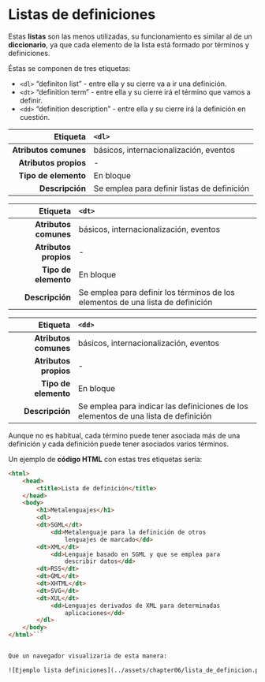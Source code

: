 # Listas de definiciones

Estas **listas** son las menos utilizadas, su funcionamiento es similar al de un **diccionario**, ya que cada elemento de la lista está formado por términos y definiciones.

Éstas se componen de tres etiquetas:

- `<dl>` “definiton list” - entre ella y su cierre va a ir una definición.
- `<dt>` “definition term” - entre ella y su cierre irá el término que vamos a definir.
- `<dd>` “definition description” - entre ella y su cierre irá la definición en cuestión.

| Etiqueta              | `<dl>`    |
| --------------------: | :------------- |
| **Atributos comunes** | básicos, internacionalización, eventos |
| **Atributos propios** | - |
| **Tipo de elemento**  | En bloque |
| **Descripción**       | Se emplea para definir listas de definición |

| Etiqueta              | `<dt>`    |
| --------------------: | :------------- |
| **Atributos comunes** | básicos, internacionalización, eventos |
| **Atributos propios** | - |
| **Tipo de elemento**  | En bloque |
| **Descripción**       | Se emplea para definir los términos de los elementos de una lista de definición |

| Etiqueta              | `<dd>`    |
| --------------------: | :------------- |
| **Atributos comunes** | básicos, internacionalización, eventos |
| **Atributos propios** | - |
| **Tipo de elemento**  | En bloque |
| **Descripción**       | Se emplea para indicar las definiciones de los elementos de una lista de definición |


Aunque no es habitual, cada término puede tener asociada más de una definición y cada definición puede tener asociados varios términos.

Un ejemplo de **código HTML** con estas tres etiquetas sería:

```html
<html>
    <head>
        <title>Lista de definición</title>
    </head>
    <body>
        <h1>Metalenguajes</h1>
        <dl>
        <dt>SGML</dt>
            <dd>Metalenguaje para la definición de otros
                lenguajes de marcado</dd>
        <dt>XML</dt>
            <dd>Lenguaje basado en SGML y que se emplea para
                describir datos</dd>
        <dt>RSS</dt>
        <dt>GML</dt>
        <dt>XHTML</dt>
        <dt>SVG</dt>
        <dt>XUL</dt>
            <dd>Lenguajes derivados de XML para determinadas
                aplicaciones</dd>
        </dl>
    </body>
</html>```


Que un navegador visualizaría de esta manera:

![Ejemplo lista definiciones](../assets/chapter06/lista_de_definicion.png)
